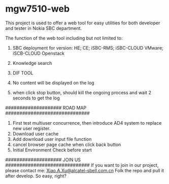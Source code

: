 # mgw7510-web
This project is used to offer a web tool for easy utilities for both developer and tester in Nokia SBC department. 

The function of the web tool including but not limited to:

1. SBC deployment for version: HE; CE; iSBC-RMS; iSBC-CLOUD VMware; iSCB-CLOUD Openstack
2. Knowledge search
3. DIF TOOL

3. No content will be displayed on the log

4. when click stop button, should kill the ongoing process and wait 2 seconds to get the log


####################   ROAD MAP  ##############################
1. First test multiuser concurrence, then introduce AD4 system to replace new user register. 
2. Download user cache
3. Add download user input file function
4. cancel browser page cache when click back button
5. Initial Environment Check before start


























#################### JOIN US ##############################
If you want to join in our project, please contact me: 
      Xiao.A.Xu@alcatel-sbell.com.cn
Folk the repo and pull it after develop. So easy, right?


